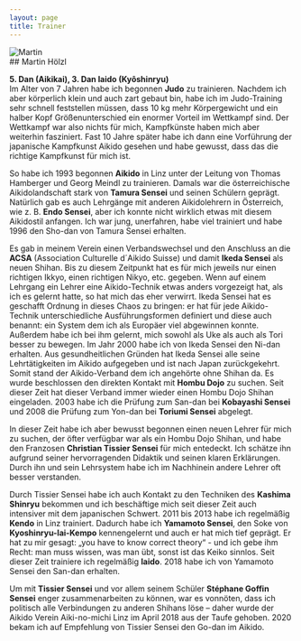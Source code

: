 ```yaml
---
layout: page
title: Trainer
---
```



<div class="container block">
<div class="row">
<div class="col">
<img class="imageStyle" src="{{ site.baseurl }}/images/Martin.jpg" alt="Martin" />
</div>
<div class="col-9" markdown="1">
## Martin Hölzl

**5. Dan (Aikikai), 3. Dan Iaido (Kyôshinryu)**   
Im Alter von 7 Jahren habe ich begonnen **Judo** zu trainieren. Nachdem ich aber körperlich klein und auch zart gebaut bin, habe ich im Judo-Training sehr schnell feststellen müssen, dass 10 kg mehr Körpergewicht und ein halber Kopf Größenunterschied ein enormer Vorteil im Wettkampf sind. Der Wettkampf war also nichts für mich, Kampfkünste haben mich aber weiterhin fasziniert. Fast 10 Jahre später habe ich dann eine Vorführung der japanische Kampfkunst Aikido gesehen und habe gewusst, dass das die richtige Kampfkunst für mich ist.

So habe ich 1993 begonnen **Aikido** in Linz unter der Leitung von Thomas Hamberger und Georg Meindl zu trainieren. Damals war die österreichische Aikidolandschaft stark von **Tamura Sensei** und seinen Schülern geprägt. Natürlich gab es auch Lehrgänge mit anderen Aikidolehrern in Österreich, wie z. B. **Endo Sensei**, aber ich konnte nicht wirklich etwas mit diesem Aikidostil anfangen. Ich war jung, unerfahren, habe viel trainiert und habe 1996 den Sho-dan von Tamura Sensei erhalten. 

Es gab in meinem Verein einen Verbandswechsel und den Anschluss an die **ACSA** (Association Culturelle d´Aikido Suisse) und damit **Ikeda Sensei** als neuen Shihan. Bis zu diesem Zeitpunkt hat es für mich jeweils nur einen richtigen Ikkyo, einen richtigen Nikyo, etc. gegeben. Wenn auf einem Lehrgang ein Lehrer eine Aikido-Technik etwas anders vorgezeigt hat, als ich es gelernt hatte, so hat mich das eher verwirrt. Ikeda Sensei hat es geschafft Ordnung in dieses Chaos zu bringen: er hat für jede Aikido-Technik unterschiedliche Ausführungsformen definiert und diese auch benannt: ein System dem ich als Europäer viel abgewinnen konnte. Außerdem habe ich bei ihm gelernt, mich sowohl als Uke als auch als Tori besser zu bewegen. Im Jahr 2000 habe ich von Ikeda Sensei den Ni-dan erhalten. Aus gesundheitlichen Gründen hat Ikeda Sensei alle seine Lehrtätigkeiten im Aikido aufgegeben und ist nach Japan zurückgekehrt. Somit stand der Aikido-Verband dem ich angehörte ohne Shihan da. Es wurde beschlossen den direkten Kontakt mit **Hombu Dojo** zu suchen. Seit dieser Zeit hat dieser Verband immer wieder einen Hombu Dojo Shihan eingeladen. 2003 habe ich die Prüfung zum San-dan bei **Kobayashi Sensei** und 2008 die Prüfung zum Yon-dan bei **Toriumi Sensei** abgelegt.

In dieser Zeit habe ich aber bewusst begonnen einen neuen Lehrer für mich zu suchen, der öfter verfügbar war als ein Hombu Dojo Shihan, und habe den Franzosen **Christian Tissier Sensei** für mich entedeckt. Ich schätze ihn aufgrund seiner hervorragenden Didaktik und seinen klaren Erklärungen. Durch ihn und sein Lehrsystem habe ich im Nachhinein andere Lehrer oft besser verstanden.

Durch Tissier Sensei habe ich auch Kontakt zu den Techniken des **Kashima Shinryu** bekommen und ich beschäftige mich seit dieser Zeit auch intensiver mit dem japanischen Schwert. 2011 bis 2013 habe ich regelmäßig **Kendo** in Linz trainiert. Dadurch  habe ich **Yamamoto Sensei**, den Soke von **Kyoshinryu-Iai-Kempo** kennengelernt und auch er hat mich tief geprägt. Er hat zu mir gesagt: „you have to know correct theory“ - und ich gebe ihm Recht: man muss wissen, was man übt, sonst ist das Keiko sinnlos. Seit dieser Zeit trainiere ich regelmäßig **Iaido**. 2018 habe ich von Yamamoto Sensei den San-dan erhalten.

Um mit **Tissier Sensei** und vor allem seinem Schüler **Stéphane Goffin Sensei** enger zusammenarbeiten zu können, war es vonnöten, dass ich politisch alle Verbindungen zu anderen Shihans löse – daher wurde der Aikido Verein Aiki-no-michi Linz im April 2018 aus der Taufe gehoben. 2020 bekam ich auf Empfehlung von Tissier Sensei den Go-dan im Aikido.
</div>
</div>
</div>